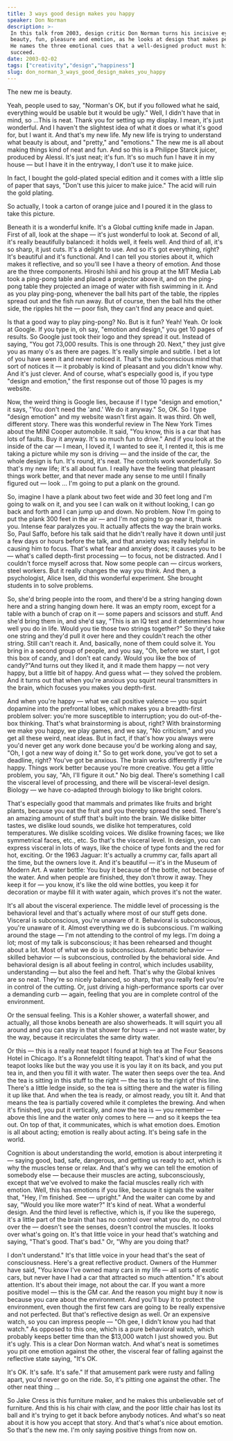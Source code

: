 ```yaml
---
title: 3 ways good design makes you happy
speaker: Don Norman
description: >-
 In this talk from 2003, design critic Don Norman turns his incisive eye toward
 beauty, fun, pleasure and emotion, as he looks at design that makes people happy.
 He names the three emotional cues that a well-designed product must hit to
 succeed.
date: 2003-02-02
tags: ["creativity","design","happiness"]
slug: don_norman_3_ways_good_design_makes_you_happy
---
```


The new me is beauty.

Yeah, people used to say, "Norman's OK, but if you followed what he said, everything would
be usable but it would be ugly." Well, I didn't have that in mind, so ...This is neat.
Thank you for setting up my display. I mean, it's just wonderful. And I haven't the
slightest idea of what it does or what it's good for, but I want it. And that's my new
life. My new life is trying to understand what beauty is about, and "pretty," and
"emotions." The new me is all about making things kind of neat and fun. And so this is a
Philippe Starck juicer, produced by Alessi. It's just neat; it's fun. It's so much fun I
have it in my house — but I have it in the entryway, I don't use it to make
juice.

In fact, I bought the gold-plated special edition and it comes with a little slip of paper
that says, "Don't use this juicer to make juice." The acid will ruin the gold
plating.

So actually, I took a carton of orange juice and I poured it in the glass to take this
picture.

Beneath it is a wonderful knife. It's a Global cutting knife made in Japan. First of all,
look at the shape — it's just wonderful to look at. Second of all, it's really beautifully
balanced: it holds well, it feels well. And third of all, it's so sharp, it just cuts.
It's a delight to use. And so it's got everything, right? It's beautiful and it's
functional. And I can tell you stories about it, which makes it reflective, and so you'll
see I have a theory of emotion. And those are the three components. Hiroshi Ishii and his
group at the MIT Media Lab took a ping-pong table and placed a projector above it, and on
the ping-pong table they projected an image of water with fish swimming in it. And as you
play ping-pong, whenever the ball hits part of the table, the ripples spread out and the
fish run away. But of course, then the ball hits the other side, the ripples hit the —
poor fish, they can't find any peace and quiet.

Is that a good way to play ping-pong? No. But is it fun? Yeah! Yeah. Or look at Google. If
you type in, oh say, "emotion and design," you get 10 pages of results. So Google just
took their logo and they spread it out. Instead of saying, "You got 73,000 results. This
is one through 20. Next," they just give you as many o's as there are pages. It's really
simple and subtle. I bet a lot of you have seen it and never noticed it. That's the
subconscious mind that sort of notices it — it probably is kind of pleasant and you didn't
know why. And it's just clever. And of course, what's especially good is, if you type
"design and emotion," the first response out of those 10 pages is my website.

Now, the weird thing is Google lies, because if I type "design and emotion," it says, "You
don't need the 'and.' We do it anyway." So, OK. So I type "design emotion" and my website
wasn't first again. It was third. Oh well, different story. There was this wonderful review
in The New York Times about the MINI Cooper automobile. It said, "You know, this is a car
that has lots of faults. Buy it anyway. It's so much fun to drive." And if you look at the
inside of the car — I mean, I loved it, I wanted to see it, I rented it, this is me taking
a picture while my son is driving — and the inside of the car, the whole design is fun.
It's round, it's neat. The controls work wonderfully. So that's my new life; it's all
about fun. I really have the feeling that pleasant things work better, and that never made
any sense to me until I finally figured out — look ... I'm going to put a plank on the
ground.

So, imagine I have a plank about two feet wide and 30 feet long and I'm going to walk on
it, and you see I can walk on it without looking, I can go back and forth and I can jump
up and down. No problem. Now I'm going to put the plank 300 feet in the air — and I'm not
going to go near it, thank you. Intense fear paralyzes you. It actually affects the way
the brain works. So, Paul Saffo, before his talk said that he didn't really have it down
until just a few days or hours before the talk, and that anxiety was really helpful in
causing him to focus. That's what fear and anxiety does; it causes you to be — what's
called depth-first processing — to focus, not be distracted. And I couldn't force myself
across that. Now some people can — circus workers, steel workers. But it really changes
the way you think. And then, a psychologist, Alice Isen, did this wonderful experiment. She
brought students in to solve problems.

So, she'd bring people into the room, and there'd be a string hanging down here and a
string hanging down here. It was an empty room, except for a table with a bunch of crap on
it — some papers and scissors and stuff. And she'd bring them in, and she'd say, "This is
an IQ test and it determines how well you do in life. Would you tie those two strings
together?" So they'd take one string and they'd pull it over here and they couldn't reach
the other string. Still can't reach it. And, basically, none of them could solve it. You
bring in a second group of people, and you say, "Oh, before we start, I got this box of
candy, and I don't eat candy. Would you like the box of candy?"And turns out they liked
it, and it made them happy — not very happy, but a little bit of happy. And guess what —
they solved the problem. And it turns out that when you're anxious you squirt neural
transmitters in the brain, which focuses you makes you depth-first.

And when you're happy — what we call positive valence — you squirt dopamine into the
prefrontal lobes, which makes you a breadth-first problem solver: you're more susceptible
to interruption; you do out-of-the-box thinking. That's what brainstorming is about,
right? With brainstorming we make you happy, we play games, and we say, "No criticism,"
and you get all these weird, neat ideas. But in fact, if that's how you always were you'd
never get any work done because you'd be working along and say, "Oh, I got a new way of
doing it." So to get work done, you've got to set a deadline, right? You've got be
anxious. The brain works differently if you're happy. Things work better because you're
more creative. You get a little problem, you say, "Ah, I'll figure it out." No big
deal. There's something I call the visceral level of processing, and there will be
visceral-level design. Biology — we have co-adapted through biology to like bright
colors.

That's especially good that mammals and primates like fruits and bright plants, because
you eat the fruit and you thereby spread the seed. There's an amazing amount of stuff
that's built into the brain. We dislike bitter tastes, we dislike loud sounds, we dislike
hot temperatures, cold temperatures. We dislike scolding voices. We dislike frowning
faces; we like symmetrical faces, etc., etc. So that's the visceral level. In design, you
can express visceral in lots of ways, like the choice of type fonts and the red for hot,
exciting. Or the 1963 Jaguar: It's actually a crummy car, falls apart all the time, but
the owners love it. And it's beautiful — it's in the Museum of Modern Art. A water bottle:
You buy it because of the bottle, not because of the water. And when people are finished,
they don't throw it away. They keep it for — you know, it's like the old wine bottles, you
keep it for decoration or maybe fill it with water again, which proves it's not the
water.

It's all about the visceral experience. The middle level of processing is the behavioral
level and that's actually where most of our stuff gets done. Visceral is subconscious,
you're unaware of it. Behavioral is subconscious, you're unaware of it. Almost everything
we do is subconscious. I'm walking around the stage — I'm not attending to the control of
my legs. I'm doing a lot; most of my talk is subconscious; it has been rehearsed and
thought about a lot. Most of what we do is subconscious. Automatic behavior — skilled
behavior — is subconscious, controlled by the behavioral side. And behavioral design is
all about feeling in control, which includes usability, understanding — but also the feel
and heft. That's why the Global knives are so neat. They're so nicely balanced, so sharp,
that you really feel you're in control of the cutting. Or, just driving a high-performance
sports car over a demanding curb — again, feeling that you are in complete control of the
environment.

Or the sensual feeling. This is a Kohler shower, a waterfall shower, and actually, all
those knobs beneath are also showerheads. It will squirt you all around and you can stay
in that shower for hours — and not waste water, by the way, because it recirculates the
same dirty water.

Or this — this is a really neat teapot I found at high tea at The Four Seasons Hotel in
Chicago. It's a Ronnefeldt tilting teapot. That's kind of what the teapot looks like but
the way you use it is you lay it on its back, and you put tea in, and then you fill it
with water. The water then seeps over the tea. And the tea is sitting in this stuff to the
right — the tea is to the right of this line. There's a little ledge inside, so the tea is
sitting there and the water is filling it up like that. And when the tea is ready, or
almost ready, you tilt it. And that means the tea is partially covered while it completes
the brewing. And when it's finished, you put it vertically, and now the tea is — you
remember — above this line and the water only comes to here — and so it keeps the tea out.
On top of that, it communicates, which is what emotion does. Emotion is all about acting;
emotion is really about acting. It's being safe in the world.

Cognition is about understanding the world, emotion is about interpreting it — saying
good, bad, safe, dangerous, and getting us ready to act, which is why the muscles tense or
relax. And that's why we can tell the emotion of somebody else — because their muscles are
acting, subconsciously, except that we've evolved to make the facial muscles really rich
with emotion. Well, this has emotions if you like, because it signals the waiter that,
"Hey, I'm finished. See — upright." And the waiter can come by and say, "Would you like
more water?" It's kind of neat. What a wonderful design. And the third level is reflective,
which is, if you like the superego, it's a little part of the brain that has no control
over what you do, no control over the — doesn't see the senses, doesn't control the
muscles. It looks over what's going on. It's that little voice in your head that's
watching and saying, "That's good. That's bad." Or, "Why are you doing
that?

I don't understand." It's that little voice in your head that's the seat of
consciousness. Here's a great reflective product. Owners of the Hummer have said, "You know
I've owned many cars in my life — all sorts of exotic cars, but never have I had a car
that attracted so much attention." It's about attention. It's about their image, not about
the car. If you want a more positive model — this is the GM car. And the reason you might
buy it now is because you care about the environment. And you'll buy it to protect the
environment, even though the first few cars are going to be really expensive and not
perfected. But that's reflective design as well. Or an expensive watch, so you can impress
people — "Oh gee, I didn't know you had that watch." As opposed to this one, which is a
pure behavioral watch, which probably keeps better time than the $13,000 watch I just
showed you. But it's ugly. This is a clear Don Norman watch. And what's neat is sometimes
you pit one emotion against the other, the visceral fear of falling against the reflective
state saying, "It's OK.

It's OK. It's safe. It's safe." If that amusement park were rusty and falling apart, you'd
never go on the ride. So, it's pitting one against the other. The other neat thing
...

So Jake Cress is this furniture maker, and he makes this unbelievable set of furniture.
And this is his chair with claw, and the poor little chair has lost its ball and it's
trying to get it back before anybody notices. And what's so neat about it is how you
accept that story. And that's what's nice about emotion. So that's the new me. I'm only
saying positive things from now on.

<!--
ad_duration=3.33
comment_count=49
event="TED2003"
external_start_time=0
has_talk_citation=0
intro_duration=11.82
is_subtitle_required="False"
is_talk_featured="True"
language="en"
language_swap="False"
native_language="en"
number_of_related_talks=6
number_of_speakers=1
number_of_subtitled_videos=29
number_of_tags=3
number_of_talk_download_languages=30
number_of_talk_more_resources=1
number_of_talk_recommendations=0
number_of_talks_take_actions=0
post_ad_duration=0.83
published_timestamp="2009-03-09 08:21:00"
recording_date="2003-02-02"
speaker_description="Cognitive scientist and design critic"
speaker_is_published=1
speaker_name="Don Norman"
talk_name="3 ways good design makes you happy"
talks_tags=["creativity","design","happiness"]
talks_take_action=[]
url_photo_speaker="https://pe.tedcdn.com/images/ted/75972_254x191.jpg"
url_photo_talk="https://pe.tedcdn.com/images/ted/75971_800x600.jpg"
url_webpage="https://www.ted.com/talks/don_norman_3_ways_good_design_makes_you_happy"
video_type_name="TED Stage Talk"
-->